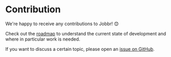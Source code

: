 # Contribution

We're happy to receive any contributions to Jobbr! 😊

Check out the [roadmap](#roadmap) to understand the current state of development and where in particular work is needed.

If you want to discuss a certain topic, please open an [issue on GitHub](https://github.com/jobbrIO/jobbr-server/issues).
